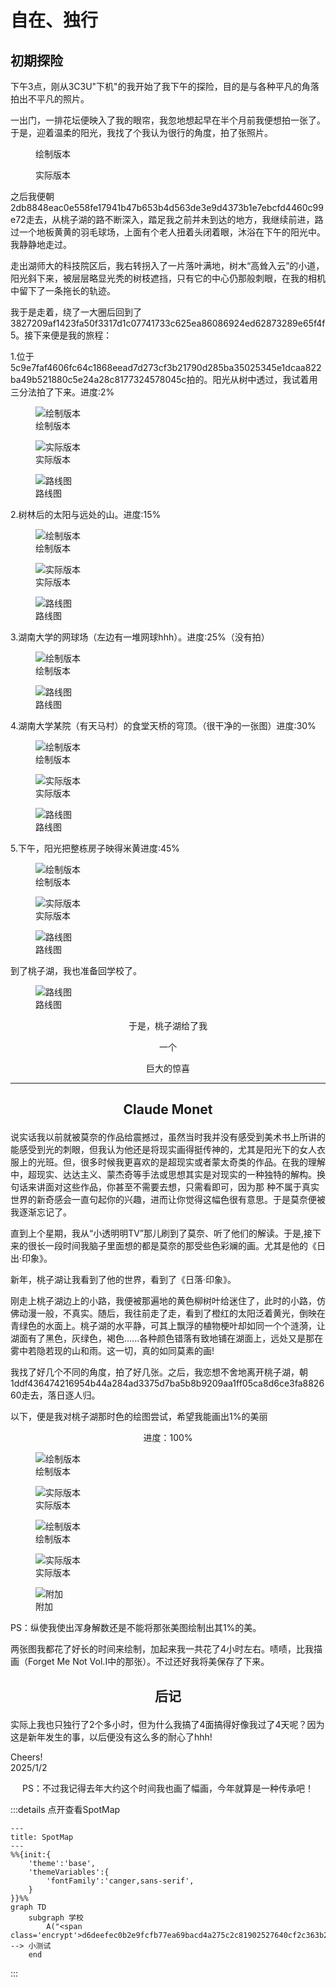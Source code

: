 # 自在、独行
## 初期探险
<p class='ins'>下午3点，刚从3C3U"下机"的我开始了我下午的探险，目的是与各种平凡的角落拍出不平凡的照片。</p>
<p class='ins'>一出门，一排花坛便映入了我的眼帘，我忽地想起早在半个月前我便想拍一张了。于是，迎着温柔的阳光，我找了个我认为很行的角度，拍了张照片。</p>

<div class="imgGroup">
	<figure style="width: 500px;">
		<img content='/imgs/walk_alone/0.jpg' alt="">
		<figcaption class="imgCaption">绘制版本</figcaption>
	</figure>
	<figure style="width: 500px;">
		<img class="encrypt" content='8d7575381e40ecb029b11e2de020e013ecb528a4343e2959dad4677e9061d780b7633266b98ea72a26d41477056a8b9c' alt="">
		<figcaption class="imgCaption">实际版本</figcaption>
	</figure>
</div>

<p class='ins'>之后我便朝<span class='encrypt'>2db8848eac0e558fe17941b47b653b4d563de3e9d4373b1e7ebcfd4460c99e72</span>走去，从桃子湖的路不断深入，踏足我之前并未到达的地方，我继续前进，路过一个地板黄黄的羽毛球场，上面有个老人扭着头闭着眼，沐浴在下午的阳光中。我静静地走过。</p>
<p class='ins'>走出湖师大的科技院区后，我右转拐入了一片落叶满地，树木“高耸入云”的小道，阳光斜下来，被层层略显光秃的树枝遮挡，只有它的中心仍那般刺眼，在我的相机中留下了一条拖长的轨迹。</p>
<p class='ins'>我于是走着，绕了一大圈后回到了<span class='encrypt'>3827209af1423fa50f3317d1c07741733c625ea86086924ed62873289e65f4f5</span>。接下来便是我的旅程：</p>
1.位于<span class='encrypt'>5c9e7faf4606fc64c1868eead7d273cf3b21790d285ba35025345e1dcaa822ba49b521880c5e24a28c8177324578045c</span>拍的。阳光从树中透过，我试着用三分法拍了下来。<span class='ps'>进度:2%</span>

<div class="imgGroup">
	<figure style="width: 500px;">
		<img content="/imgs/walk_alone/1.jpg" title="绘制版本" />
		<figcaption class="imgCaption">绘制版本</figcaption>
	</figure>
	<figure style="width: 500px;">
		<img class='encrypt' content="1c2b5692a0a0f304230f4155f6d08972bbe70fe2c535b8a0b8df82d38af408c03ea017f7e6097808743da71c6fdb261d" title="实际版本" />
		<figcaption class="imgCaption">实际版本</figcaption>
	</figure>
	<figure style="width: 500px;">
		<img class='encrypt' content="fc9f2a80c2539039bd0cb8557649fff868ee914a7467274b29febc4bad4f854b4f3b99cd85f7cc3f798feea21dc9ac37" title="路线图" />
		<figcaption class="imgCaption">路线图</figcaption>
	</figure>
</div>

2.树林后的太阳与远处的山。<span class='ps'>进度:15%</span>

<div class="imgGroup">
	<figure style="width: 500px;">
		<img content="/imgs/walk_alone/2_or.jpg" title="绘制版本" />
		<figcaption class="imgCaption">绘制版本</figcaption>
	</figure>
	<figure style="width: 500px;">
		<img content="/imgs/walk_alone/2.jpg" title="实际版本" />
		<figcaption class="imgCaption">实际版本</figcaption>
	</figure>
	<figure style="width: 500px;">
		<img class='encrypt' content="22fe273bf192804e2e8dc5063a4429556c838d714b80c028653a0c15253aeb49630fbfabe7a5b3853f7a2c9be20a9222" title="路线图" />
		<figcaption class="imgCaption">路线图</figcaption>
	</figure>
</div>


3.湖南大学的网球场（左边有一堆网球hhh）。<span class='ps'>进度:25%（没有拍）</span>

<div class="imgGroup">
	<figure style="width: 500px;">
		<img content="/imgs/walk_alone/3.jpg" title="绘制版本" />
		<figcaption class="imgCaption">绘制版本</figcaption>
	</figure>
	<figure style="width: 500px;">
		<img content="/imgs/walk_alone/prog_3.jpg" title="路线图" />
		<figcaption class="imgCaption">路线图</figcaption>
	</figure>
</div>

4.湖南大学某院（有天马村）的食堂天桥的穹顶。（很干净的一张图）<span class='ps'>进度:30%</span>

<div class="imgGroup">
	<figure style="width: 500px;">
		<img content="/imgs/walk_alone/4.jpg" title="绘制版本" />
		<figcaption class="imgCaption">绘制版本</figcaption>
	</figure>
	<figure style="width: 500px;">
		<img content="/imgs/walk_alone/4_or.jpg" title="实际版本" />
		<figcaption class="imgCaption">实际版本</figcaption>
	</figure>
	<figure style="width: 500px;">
		<img content="/imgs/walk_alone/prog_4.jpg" title="路线图" />
		<figcaption class="imgCaption">路线图</figcaption>
	</figure>
</div>

5.下午，阳光把整栋房子映得米黄<span class='ps'>进度:45%</span>

<div class="imgGroup">
	<figure style="width: 500px;">
		<img content="/imgs/walk_alone/5.jpg" title="绘制版本" />
		<figcaption class="imgCaption">绘制版本</figcaption>
	</figure>
	<figure style="width: 500px;">
		<img content="/imgs/walk_alone/5_or.jpg" title="实际版本" />
		<figcaption class="imgCaption">实际版本</figcaption>
	</figure>
	<figure style="width: 500px;">
		<img content="/imgs/walk_alone/prog_5.jpg" title="路线图" />
		<figcaption class="imgCaption">路线图</figcaption>
	</figure>
</div>

到了桃子湖，我也准备回学校了。

<div class="imgGroup">
	<figure style="width: 500px;">
		<img content="/imgs/walk_alone/prog_6.jpg" title="路线图" />
		<figcaption class="imgCaption">路线图</figcaption>
	</figure>
</div>

<div class='hl'>
<p align='center'>于是，桃子湖给了我</p>
<p align='center'>一个</p>
<p align='center'>巨大的惊喜</p>
</div>
<hr />

## <p align='center'>Claude Monet</p>

<p class='ins'>说实话我以前就被莫奈的作品给震撼过，虽然当时我并没有感受到美术书上所讲的能感受到光的刺眼，但我认为他还是将现实画得挺传神的，尤其是阳光下的女人衣服上的光班。但，很多时候我更喜欢的是超现实或者蒙太奇类的作品。在我的理解中，超现实、达达主义、蒙杰奇等手法或思想其实是对现实的一种独特的解构。换句话来讲面对这些作品，你甚至不需要去想，只需看即可，因为那
种不属于真实世界的新奇感会一直句起你的兴趣，进而让你觉得这幅色很有意思。于是莫奈便被我逐渐忘记了。</p>
<p class='ins'>直到上个星期，我从“小透明明TV”那儿刷到了莫奈、听了他们的解读。于是,接下来的很长一段时间我脑子里面想的都是莫奈的那受些色彩斓的画。尤其是他的《日出·印象》。</p>
<p class='ins'>新年，桃子湖让我看到了他的世界，看到了《日落·印象》。</p>
<p class='ins'>刚走上桃子湖边上的小路，我便被那遍地的黄色柳树叶给迷住了，此时的小路，仿佛动漫一般，不真实。随后，我往前走了走，看到了橙红的太阳泛着黄光，倒映在青绿色的水面上。桃子湖的水平静，可其上飘浮的植物梗叶却如同一个个涟漪，让湖面有了黑色，灰绿色，褐色......各种颜色错落有致地铺在湖面上，远处又是那在雾中若隐若现的山和雨。这一切，真的如同莫素的画!</p>
<p class='ins'>我找了好几个不同的角度，拍了好几张。之后，我恋想不舍地离开桃子湖，朝<span class='encrypt'>1ddf436474216954b44a284ad3375d7ba5b8b9209aa1ff05ca8d6ce3fa882660</span>走去，落日逐人归。</p>
<p class='ins'>以下，便是我对桃子湖那时色的绘图尝试，希望我能画出1%的美丽</p>
<p align='center' class='hl'>进度：100%</p>

<div class="imgGroup">
	<figure style="width: 500px;">
		<img content="/imgs/walk_alone/6.jpg" title="绘制版本" />
		<figcaption class="imgCaption">绘制版本</figcaption>
	</figure>
	<figure style="width: 500px;">
		<img content="/imgs/walk_alone/6_or.jpg" title="实际版本" />
		<figcaption class="imgCaption">实际版本</figcaption>
	</figure>
</div>

<div class="imgGroup">
	<figure style="width: 500px;">
		<img content="/imgs/walk_alone/7.jpg" title="绘制版本" />
		<figcaption class="imgCaption">绘制版本</figcaption>
	</figure>
	<figure style="width: 500px;">
		<img content="/imgs/walk_alone/7_or1.jpg" title="实际版本" />
		<figcaption class="imgCaption">实际版本</figcaption>
	</figure>
	<figure style="width: 500px;">
		<img content="/imgs/walk_alone/7_or0.jpg" title="附加" />
		<figcaption class="imgCaption">附加</figcaption>
	</figure>
</div>

<p class='ps'>PS：纵使我使出浑身解数还是不能将那张美图绘制出其1%的美。</p>

<p class='ins'>两张图我都花了好长的时间来绘制，加起来我一共花了4小时左右。啧啧，比我描画（Forget Me Not Vol.I中的那张）。不过还好我将美保存了下来。</p>

## <p align='center'>后记</p>
<p class='ins'>实际上我也只独行了2个多小时，但为什么我搞了4面搞得好像我过了4天呢？因为这是新年发生的事，以后便没有这么多的耐心了hhh!</p>
<p class='leave'>Cheers!<br>2025/1/2<br></p>
<p align='center' class='ps'>PS：不过我记得去年大约这个时间我也画了幅画，今年就算是一种传承吧！</p>

:::details 点开查看<span title='我编的词'>SpotMap</span>
```mermaid
---
title: SpotMap
---
%%{init:{
	'theme':'base', 
	'themeVariables':{
		'fontFamily':'canger,sans-serif',
	}
}}%%
graph TD
    subgraph 学校
        A("<span class='encrypt'>d6deefec0b2e9fcfb77ea69bacd4a275c2c81902527640cf2c363b29de9a18199c275fbce8c7b94f546a14e8ebbd77a40b36b0d6bceeece615598ec9d185b7ff</span>") --> 小测试
    end
```
:::

